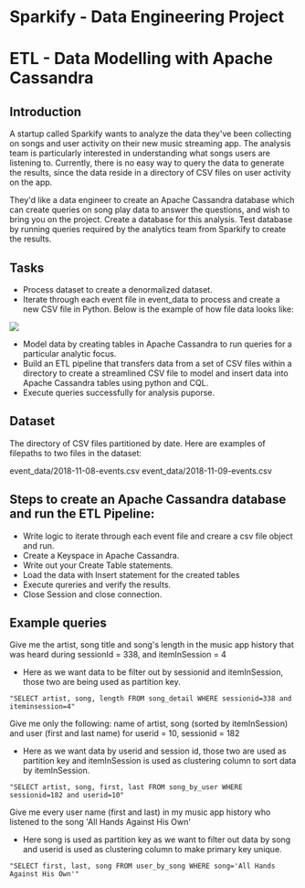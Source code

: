 # Sparkify - Data Engineering Project

#  ETL - Data Modelling with Apache Cassandra

## Introduction
A startup called Sparkify wants to analyze the data they've been collecting on songs and user activity on their new music streaming app. The analysis team is particularly interested in understanding what songs users are listening to. Currently, there is no easy way to query the data to generate the results, since the data reside in a directory of CSV files on user activity on the app.

They'd like a data engineer to create an Apache Cassandra database which can create queries on song play data to answer the questions, and wish to bring you on the project. Create a database for this analysis. Test database by running queries required by the analytics team from Sparkify to create the results.

## Tasks
- Process dataset to create a denormalized dataset. 
- Iterate through each event file in event_data to process and create a new CSV file in Python. Below is the example of how file data looks like:

![](image_event_datafile_new.png?raw=true)

- Model data by creating tables in Apache Cassandra to run queries for a particular analytic focus.
- Build an ETL pipeline that transfers data from a set of CSV files within a directory to create a streamlined CSV file to model and insert data into Apache Cassandra tables using python and CQL.
- Execute queries successfully for analysis puporse.

## Dataset
The directory of CSV files partitioned by date. Here are examples of filepaths to two files in the dataset:

event_data/2018-11-08-events.csv
event_data/2018-11-09-events.csv

## Steps to create an Apache Cassandra database and run the ETL Pipeline:

* Write logic to iterate through each event file and creare a csv file object and run.
* Create a Keyspace in Apache Cassandra.
* Write out your Create Table statements.
* Load the data with Insert statement for the created tables
* Execute qureries and verify the results.
* Close Session and close connection.

## Example queries

Give me the artist, song title and song's length in the music app history that was heard during sessionId = 338, and itemInSession = 4
* Here as we want data to be filter out by sessionid and itemInSession, those two are being used as partition key.

`"SELECT artist, song, length FROM song_detail WHERE sessionid=338 and iteminsession=4"`

Give me only the following: name of artist, song (sorted by itemInSession) and user (first and last name) for userid = 10, sessionid = 182
* Here as we want data by userid and session id, those two are used as partition key and itemInSession is used as clustering column to sort data by itemInSession.

`"SELECT artist, song, first, last FROM song_by_user WHERE sessionid=182 and userid=10"`

Give me every user name (first and last) in my music app history who listened to the song 'All Hands Against His Own'
* Here song is used as partition key as we want to filter out data by song and userid is used as clustering column to make primary key unique.

 `"SELECT first, last, song FROM user_by_song WHERE song='All Hands Against His Own'"`

<br>


